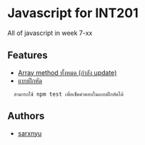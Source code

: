 # Javascript for INT201

All of javascript in week 7-xx


## Features

- [Array method ทั้งหมด (กำลัง update)](https://github.com/ssarunyu/jsshootme/tree/main/Array%20Method)
- [แบบฝึกหัด](https://github.com/ssarunyu/jsshootme/tree/main/practice)
```
  สามารถใช้ npm test เพื่อเช็คคำตอบในแบบฝึกหัดได้
```


## Authors

- [sarxnyu](https://www.instagram.com/sarxnyu/)

